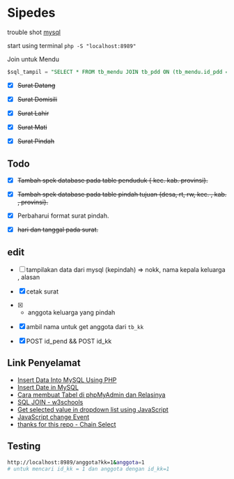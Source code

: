 # Sipedes
trouble shot [mysql](https://nicolasbouliane.com/blog/how-to-fix-the-1046-no-database-selected-error-in-phpmyadmin)

start using terminal
`php -S "localhost:8989"`


Join untuk Mendu
```sql
$sql_tampil = "SELECT * FROM tb_mendu JOIN tb_pdd ON (tb_mendu.id_pdd = tb_pdd.id_pend)";
```

- [x] ~~Surat Datang~~
- [x] ~~Surat Domisili~~
- [x] ~~Surat Lahir~~
- [x] ~~Surat Mati~~
- [x] ~~Surat Pindah~~


## Todo
- [x] ~~Tambah spek database pada table penduduk { kec. kab. provinsi}.~~
- [x] ~~Tambah spek database pada table pindah tujuan {desa, rt, rw, kec. , kab. , provinsi}.~~
- [x] Perbaharui format surat pindah.
- [x] ~~hari dan tanggal pada surat.~~


## edit
- [ ] tampilakan data dari mysql (kepindah) => nokk, nama kepala keluarga , alasan
- [x] cetak surat
- [x] + anggota keluarga yang pindah
- [x] ambil nama untuk get anggota dari `tb_kk`
- [x] POST id_pend && POST id_kk


## Link Penyelamat
- [Insert Data Into MySQL Using PHP](https://www.studentstutorial.com/php/php-mysql-data-insert)
- [Insert Date in MySQL](https://www.ntchosting.com/encyclopedia/databases/mysql/insert-date/)
- [Cara membuat Tabel di phpMyAdmin dan Relasinya](https://kelasprogrammer.com/cara-membuat-tabel-di-phpmyadmin/#Memulai_membuat_tabel_di_phpMyAdmin)
- [SQL JOIN - w3schools](https://www.w3schools.com/sql/sql_join.asp)
- [Get selected value in dropdown list using JavaScript](https://stackoverflow.com/questions/1085801/get-selected-value-in-dropdown-list-using-javascript)
- [JavaScript change Event](https://www.javascripttutorial.net/javascript-dom/javascript-change-event/)
- [thanks for this repo - Chain Select](https://github.com/agitnaeta/chainselect/blob/master/app.js#L6-L30)


## Testing
```bash
http://localhost:8989/anggota?kk=1&anggota=1
# untuk mencari id_kk = 1 dan anggota dengan id_kk=1
```
